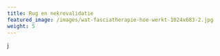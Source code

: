 ```yaml
---
title: Rug en nekrevalidatie
featured_image: /images/wat-fasciatherapie-hoe-werkt-1024x683-2.jpg
weight: 5
---
```

j
